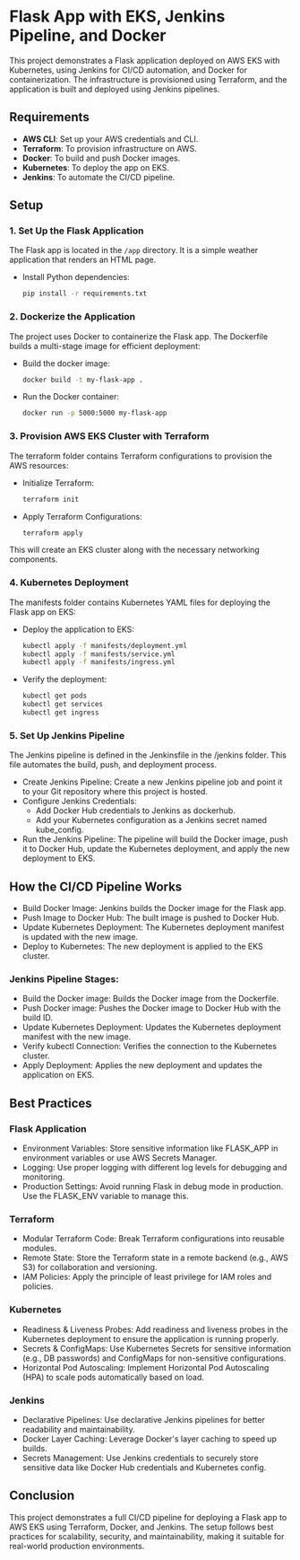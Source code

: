 # Flask App with EKS, Jenkins Pipeline, and Docker

This project demonstrates a Flask application deployed on AWS EKS with Kubernetes, using Jenkins for CI/CD automation, and Docker for containerization. The infrastructure is provisioned using Terraform, and the application is built and deployed using Jenkins pipelines.


## Requirements

- **AWS CLI**: Set up your AWS credentials and CLI.
- **Terraform**: To provision infrastructure on AWS.
- **Docker**: To build and push Docker images.
- **Kubernetes**: To deploy the app on EKS.
- **Jenkins**: To automate the CI/CD pipeline.

## Setup

### 1. Set Up the Flask Application

The Flask app is located in the `/app` directory. It is a simple weather application that renders an HTML page.

- Install Python dependencies:
  ```bash
  pip install -r requirements.txt
  ```


### 2. Dockerize the Application
The project uses Docker to containerize the Flask app. The Dockerfile builds a multi-stage image for efficient deployment:
- Build the docker image:
  ```bash
  docker build -t my-flask-app .
  ```

- Run the Docker container:
  ```bash
  docker run -p 5000:5000 my-flask-app
  ```

### 3. Provision AWS EKS Cluster with Terraform
The terraform folder contains Terraform configurations to provision the AWS resources:
- Initialize Terraform:
  ```bash
  terraform init
  ```

- Apply Terraform Configurations:
  ```bash
  terraform apply
  ```
This will create an EKS cluster along with the necessary networking components.


### 4. Kubernetes Deployment
The manifests folder contains Kubernetes YAML files for deploying the Flask app on EKS:
- Deploy the application to EKS:
  ```bash
  kubectl apply -f manifests/deployment.yml
  kubectl apply -f manifests/service.yml
  kubectl apply -f manifests/ingress.yml
  ```

- Verify the deployment:
  ```bash
  kubectl get pods
  kubectl get services
  kubectl get ingress
  ```

### 5. Set Up Jenkins Pipeline
The Jenkins pipeline is defined in the Jenkinsfile in the /jenkins folder. This file automates the build, push, and deployment process.
- Create Jenkins Pipeline: Create a new Jenkins pipeline job and point it to your Git repository where this project is hosted.
- Configure Jenkins Credentials:
  - Add Docker Hub credentials to Jenkins as dockerhub.
  - Add your Kubernetes configuration as a Jenkins secret named kube_config.
- Run the Jenkins Pipeline: The pipeline will build the Docker image, push it to Docker Hub, update the Kubernetes deployment, and apply the new deployment to EKS.

## How the CI/CD Pipeline Works
- Build Docker Image: Jenkins builds the Docker image for the Flask app.
- Push Image to Docker Hub: The built image is pushed to Docker Hub.
- Update Kubernetes Deployment: The Kubernetes deployment manifest is updated with the new image.
- Deploy to Kubernetes: The new deployment is applied to the EKS cluster.

### Jenkins Pipeline Stages:
- Build the Docker image: Builds the Docker image from the Dockerfile.
- Push Docker image: Pushes the Docker image to Docker Hub with the build ID.
- Update Kubernetes Deployment: Updates the Kubernetes deployment manifest with the new image.
- Verify kubectl Connection: Verifies the connection to the Kubernetes cluster.
- Apply Deployment: Applies the new deployment and updates the application on EKS.

## Best Practices
### Flask Application
- Environment Variables: Store sensitive information like FLASK_APP in environment variables or use AWS Secrets Manager.
- Logging: Use proper logging with different log levels for debugging and monitoring.
- Production Settings: Avoid running Flask in debug mode in production. Use the FLASK_ENV variable to manage this.

### Terraform
- Modular Terraform Code: Break Terraform configurations into reusable modules.
- Remote State: Store the Terraform state in a remote backend (e.g., AWS S3) for collaboration and versioning.
- IAM Policies: Apply the principle of least privilege for IAM roles and policies.

### Kubernetes

- Readiness & Liveness Probes: Add readiness and liveness probes in the Kubernetes deployment to ensure the application is running properly.
- Secrets & ConfigMaps: Use Kubernetes Secrets for sensitive information (e.g., DB passwords) and ConfigMaps for non-sensitive configurations.
- Horizontal Pod Autoscaling: Implement Horizontal Pod Autoscaling (HPA) to scale pods automatically based on load.

### Jenkins

- Declarative Pipelines: Use declarative Jenkins pipelines for better readability and maintainability.
- Docker Layer Caching: Leverage Docker's layer caching to speed up builds.
- Secrets Management: Use Jenkins credentials to securely store sensitive data like Docker Hub credentials and Kubernetes config.

## Conclusion
This project demonstrates a full CI/CD pipeline for deploying a Flask app to AWS EKS using Terraform, Docker, and Jenkins. The setup follows best practices for scalability, security, and maintainability, making it suitable for real-world production environments.

